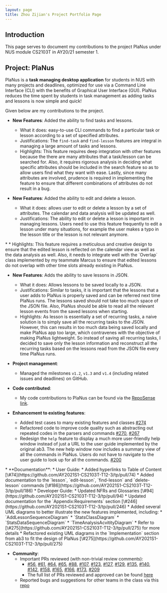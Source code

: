 ```yaml
---
layout: page
title: Zhou Zijian's Project Portfolio Page
---
```


## Introduction

This page serves to document my contributions to the project PlaNus under NUS module CS2103T in AY20/21 semester 1. 

## Project: PlaNus

PlaNus is a **task managing desktop application** for students in NUS with many projects and deadlines, 
optimized for use via a Command Line Interface (CLI) with the benefits of Graphical User Interface (GUI).
PlaNus reduces the time spent by students in task management as adding tasks and lessons is now simple and quick!


Given below are my contributions to the project.

* **New Features**: Added the ability to find tasks and lessons.
  * What it does: easy-to-use CLI commands to find a particular task or lesson according to a set of specified attributes.
  * Justifications: The `find-task` and `find-lesson` features are integral in managing a large amount of tasks and lessons.
  * Highlights: This feature requires deep integration with other features because the there are many attributes that a task/lesson
  can be searched for. Also, it requires rigorous analysis in deciding what specific attributes should be included in the search feature
  so as to allow users find what they want with ease. Lastly, since many attributes are involved, prudence is required in implementing the feature
  to ensure that different combinations of attributes do not result in a bug. 

* **New Features**: Added the ability to edit and delete a lesson.
  * What it does: allows user to edit or delete a lesson by a set of attributes. The calendar and data analysis will be updated as well.
  * Justifications: The ability to edit or delete a lesson is important in managing lessons. Users need to use this feature frequently to edit a lesson under
  many situations, for example the user makes a typo in the lesson title or the lesson is not relevant anymore.
<div style="page-break-after: always;"></div>
* * Highlights: This feature requires a meticulous and creative design to ensure that the edited lesson is reflected on the calendar view
  as well as the data analysis as well. Also, it needs to integrate well with the `Overlap` class implemented by my teammate Marcus to
  ensure that edited lessons do not overlap with other time slots already existing in PlaNus. 

* **New Features**: Adds the ability to save lessons in JSON.
  * What it does: Allows lessons to be saved locally to a JSON.
  * Justifications: Similar to tasks, it is important that the lessons that a user adds to PlaNus is properly saved and can be referred next time
  PlaNus runs. The lessons saved should not take too much space of the JSON file. Also, PlaNus should be able to read all the relevant lesson events
  from the saved lessons when starting.
  * Highlights: As lesson is essentially a set of recurring tasks, a naive solution is to simply save all the recurring tasks to the JSON. However,
  this can results in too much data being saved locally and make PlaNus app too large, which contravenes with the objective of making PlaNus lightweight. So 
  instead of saving all recurring tasks, I decided to save only the lesson information and reconstruct all the recurring tasks based on the lessons read from
  the JSON file every time PlaNus runs.

* **Project management**:
  * Managed the milestones `v1.2`, `v1.3` and `v1.4` (including related issues and deadlines) on GitHub. 

* **Code contributed**: 
  * My code contributions to PlaNus can be found via the [RepoSense link](https://nus-cs2103-ay2021s1.github.io/tp-dashboard/#breakdown=true&search=bobbyzhouzijian&sort=groupTitle&sortWithin=title&since=2020-08-14&timeframe=commit&mergegroup=&groupSelect=groupByRepos&checkedFileTypes=docs~functional-code~test-code~other).

* **Enhancement to existing features**:
  * Added test cases to many existing features and classes [\#274](https://github.com/AY2021S1-CS2103T-T12-3/tp/pull/274)
  * Refactored code to improve code quality such as abstracting out repeated codes in the parsers and commands [\#270](https://github.com/AY2021S1-CS2103T-T12-3/tp/pull/270), [\#267](https://github.com/AY2021S1-CS2103T-T12-3/tp/pull/267)
  * Redesign the `help` feature to display a much more user-friendly help window instead of just a 
  URL to the user guide implemented by the original ab3. The new help window now includes a summary view of all the commands in PlaNus.
  Users do not have to navigate to the user guide to look up for all the commands. [\#200](https://github.com/AY2021S1-CS2103T-T12-3/tp/pull/200)
<div style="page-break-after: always;"></div>
* **Documentation**:
  * User Guide:
    * Added hyperlinks to Table of Content [\#74](https://github.com/AY2021S1-CS2103T-T12-3/tp/pull/74)
    * Added documentation to the `lesson`, `edit-lesson`, `find-lesson` and `delete-lesson` commands [\#186](https://github.com/AY2021S1-CS2103T-T12-3/tp/pull/186)
  * Developer Guide:
    * Updated NFRs and Glossaries [\#94](https://github.com/AY2021S1-CS2103T-T12-3/tp/pull/94)
    * Updated documentation for the `Appendix:Requirements` section [\#246](https://github.com/AY2021S1-CS2103T-T12-3/tp/pull/246)
    * Added several UML diagrams to better illustrate the new features implemented, including:
      * `AddLessonSequenceDiagram`
      * `StatsClassDiagram`
      * `StatsDataSequenceDiagram`
      * `TimeAnalysisAcvitityDiagram`
      * Refer to [\#275](https://github.com/AY2021S1-CS2103T-T12-3/tp/pull/275) for more details 
    * Refactored existing UML diagrams in the `Implementation` section from ab3 to fit the design of PlaNus [\#275](https://github.com/AY2021S1-CS2103T-T12-3/tp/pull/275)

* **Community**:
  * Important PRs reviewed (with non-trivial review comments):
    * [\#56](https://github.com/AY2021S1-CS2103T-T12-3/tp/pull/56),
  [\#61](https://github.com/AY2021S1-CS2103T-T12-3/tp/pull/61), [\#64](https://github.com/AY2021S1-CS2103T-T12-3/tp/pull/64),
  [\#65](https://github.com/AY2021S1-CS2103T-T12-3/tp/pull/65), [\#88](https://github.com/AY2021S1-CS2103T-T12-3/tp/pull/88),
  [\#107](https://github.com/AY2021S1-CS2103T-T12-3/tp/pull/107), [\#123](https://github.com/AY2021S1-CS2103T-T12-3/tp/pull/123),
  [\#127](https://github.com/AY2021S1-CS2103T-T12-3/tp/pull/127), [\#129](https://github.com/AY2021S1-CS2103T-T12-3/tp/pull/129),
  [\#135](https://github.com/AY2021S1-CS2103T-T12-3/tp/pull/135), [\#140](https://github.com/AY2021S1-CS2103T-T12-3/tp/pull/140),
  [\#142](https://github.com/AY2021S1-CS2103T-T12-3/tp/pull/142), [\#158](https://github.com/AY2021S1-CS2103T-T12-3/tp/pull/158),
  [\#165](https://github.com/AY2021S1-CS2103T-T12-3/tp/pull/165), [\#166](https://github.com/AY2021S1-CS2103T-T12-3/tp/pull/166),
  [\#173](https://github.com/AY2021S1-CS2103T-T12-3/tp/pull/173), [\#209](https://github.com/AY2021S1-CS2103T-T12-3/tp/pull/209)
    * The full list of PRs reviewed and approved can be found [here](https://github.com/AY2021S1-CS2103T-T12-3/tp/pulls?q=is%3Apr+is%3Aclosed+reviewed-by%3Abobbyzhouzijian)
  * Reported bugs and suggestions for other teams in the class via this [repo](https://github.com/BobbyZhouZijian/ped/issues)
